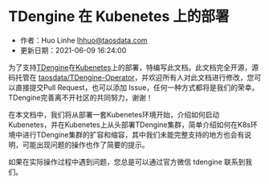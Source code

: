# TDengine 在 Kubenetes 上的部署

- 作者：Huo Linhe <lhhuo@taosdata.com>
- 更新日期：2021-06-09 16:24:00

为了支持[TDengine]在[Kubenetes][K8s]上的部署，特编写此文档。此文档完全开源，源码托管在 [taosdata/TDengine-Operator](https://github.com/taosdata/TDengine-Operator)，并欢迎所有人对此文档进行修改，您可以直接提交Pull Request，也可以添加 Issue，任何一种方式都将是我们的荣幸。TDengine完善离不开社区的共同努力，谢谢！

在本文档中，我们将从部署一套Kubenetes环境开始，介绍如何启动Kubenetes，并在Kubenetes上从头部署TDengine集群，简单介绍如何在K8s环境中进行TDengine集群的扩容和缩容，其中我们未能完整支持的地方也会有说明，可能出现问题的操作也作了简要的提示。

如果在实际操作过程中遇到问题，您总是可以通过官方微信 tdengine 联系到我们。

[TDengine]: https://github.com/taosdata/TDengine
[K8s]: https://kubernetes.io/
